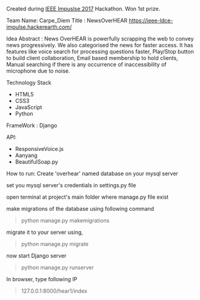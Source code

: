 Created during [IEEE Impuslse 2017](https://ahduni.edu.in/seas/news/1st-prize-at-ieee-impulse-2017-a-national-level-hackathon-organised-by-l-d-college-of-engineering) Hackathon. Won 1st prize.

Team Name: Carpe_Diem
Title : NewsOverHEAR
https://ieee-ldce-impulse.hackerearth.com/

Idea Abstract : News OverHEAR is powerfully scrapping the web to convey news progressively. We also categorised the news for faster access. It has features like voice search for processing questions faster, Play/Stop button to build client collaboration, Email based membership to hold clients, Manual searching if there is any occurrence of inaccessibility of microphone due to noise.

Technology Stack
- HTML5
- CSS3
- JavaScript
- Python

FrameWork : Django

API: 
- ResponsiveVoice.js 
- Aanyang 
- BeautifulSoap.py

How to run:
Create 'overhear' named database on your mysql server

set you mysql server's credentials in settings.py file

open terminal at project's main folder where manage.py file exist

make migrations of the database using following command
>python manage.py makemigrations 

migrate it to your server using,
>python manage.py migrate

now start Django server
>python manage.py runserver

In browser, type following IP 
>127.0.0.1:8000/hear1/index
